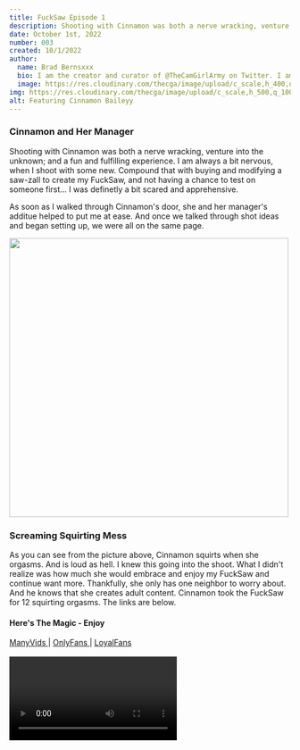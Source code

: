 ```yaml
---
title: FuckSaw Episode 1
description: Shooting with Cinnamon was both a nerve wracking, venture into the unknown; and a fun and fulfilling experience.
date: October 1st, 2022
number: 003
created: 10/1/2022
author:
  name: Brad Bernsxxx
  bio: I am the creator and curator of @TheCamGirlArmy on Twitter. I am also an adult content creator, director, and producer new
  image: https://res.cloudinary.com/thecga/image/upload/c_scale,h_400,q_100/v1674781629/SullenYellow-_rkthmn.webp
img: https://res.cloudinary.com/thecga/image/upload/c_scale,h_500,q_100/v1664453495/Models/20220717_182541_ukmcv0.webp
alt: Featuring Cinnamon Baileyy
---
```


### Cinnamon and Her Manager

Shooting with Cinnamon was both a nerve wracking, venture into the unknown; and
a fun and fulfilling experience. I am always a bit nervous, when I shoot with
some new. Compound that with buying and modifying a saw-zall to create my
FuckSaw, and not having a chance to test on someone first... I was definetly a
bit scared and apprehensive.

As soon as I walked through Cinnamon's door, she and her manager's additue
helped to put me at ease. And once we talked through shot ideas and began
setting up, we were all on the same page.

<img height="500" class="rounded-md mx-auto px-2 drop-shadow-xl" src="https://res.cloudinary.com/thecga/image/upload/c_scale,h_500,q_100:420/v1674788788/Models/CinnamonSquirt-1_tc3ad8.webp"/>

### Screaming Squirting Mess

As you can see from the picture above, Cinnamon squirts when she orgasms.
And is loud as hell. I knew this going into the shoot. What I didn't realize
was how much she would embrace and enjoy my FuckSaw and continue want more.
Thankfully, she only has one neighbor to worry about. And he knows that she
creates adult content. Cinnamon took the FuckSaw for 12 squirting orgasms. The
links are below.

#### Here's The Magic - Enjoy

<div class="mt-2 text-center">
  <a class="links" href="https://www.manyvids.com/Video/3810000/FuckSaw-Episode-1">
  ManyVids
</a> |
<a class="links" href="https://onlyfans.com/bradberns">OnlyFans
</a> |
<a class="links" href="https://www.loyalfans.com/bradbernsxxx/video/fucksaw-vol-1-1">LoyalFans
  </a>
</div>
<br/>
  <video  controls loop="true"
  class="mt-2 p-2 bg-transparent w-3/4 pb-4 rounded-lg mx-auto">
  <source
        src="https://res.cloudinary.com/thecga/video/upload/q_100/v1674788406/Models/FuckSaw-Ep-1_i8tog4.webm"
        type="video/webm"
      />
  Your browser does not support the video tag.
  </video>
